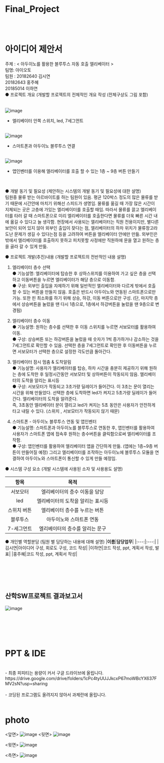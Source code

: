 # Final_Project
<br>
<br>

 # 아이디어 제안서 

주제 : < 아두이노를 활용한 블루투스 자동 호출 엘리베이터 ><br>
팀명: 아이오토<br>
팀원 : 20182640 김시연<br>
20182643 홍주혜<br>
20185014 이하연<br>
● 프로젝트 개요 (개발할 프로젝트의 전체적인 개요 작성 (전체구상도 그림 포함)<br>
<br>
<br>![image](https://user-images.githubusercontent.com/93849755/180238823-6007f7d7-c48e-4a65-8d01-8cca5825ea49.png)

- 엘리베이터 안쪽 스위치, led, 7세그먼트<br>
 
<br>![image](https://user-images.githubusercontent.com/93849755/180238863-c37670b6-c5e6-4946-b82a-cbb3b5332d07.png)<br>
- 스마트폰과 아두이노 블루투스 연결<br>

<br>![image](https://user-images.githubusercontent.com/93849755/180238902-77ca4d21-02af-4981-84e5-f03f5f54d9c4.png)
- 앱인벤터를 이용해 엘리베이터를 호출 할 수 있는 1층 ~ 9층 버튼 만들기<br>
 <br>

● 개발 동기 및 필요성 (제안하는 시스템의 개발 동기 및 필요성에 대한 설명)<br>
 팀원중 물류 받는 아르바이트를 하는 팀원이 있음. 평균 120박스 정도의 많은 물류를 받기 때문에 시간안에 마치기 위해선 스피드가 생명임. 물류를 옮길 때 가장 많은 시간이 지체되는 곳은 고층에 가있는 엘리베이터를 호출할 때임. 따라서 물류를 끌고 엘리베이터를 타러 갈 때 스마트폰으로 미리 엘리베이터를 호출한다면 물류를 더욱 빠른 시간 내에 옮길 수 있다고 늘 생각함. 현장에서 사용되는 엘리베이터는 직원 전용이지만, 별다른 보안이 되어 있지 않아 외부인 출입이 잦다는 점, 엘리베이터의 하차 위치가 물류창고라 도난 문제가 생길 수 있다는점 등을 고려하여 버튼을 엘리베이터 안에만 만듦. 외부인은 밖에서 엘리베이터를 호출하지 못하고 피치못할 사정에만 직원하에 문을 열고 원하는 층을 골라 갈 수 있게 만듦.

● 프로젝트 개발(추진)내용 (개발할 프로젝트의 전반적인 내용 설명)<br>
 
1) 엘리베이터 층수 선택<br>
● 기능설명: 엘리베이터에 탑승한 후 상하스위치를 이용하여 가고 싶은 층을 선택하고 이동버튼을 누르면 엘리베이터가 해당 층으로 이동함.<br>
● 구상: 외부인 출입을 자제하기 위해 일반적인 엘리베이터와 다르게 밖에서 호출 할 수 있는 버튼을 만들지 않음. 호출은 반드시 아두이노와 연동된 스마트폰으로만 가능. 또한 핀 최소화를 하기 위해 상승, 하강, 이동 버튼으로만 구성. (단, 마지막 층에서 상승버튼을 눌렀을 땐 다시 1층으로, 1층에서 하강버튼을 눌렀을 땐 9층으로 변경됨) <br>

2) 엘리베이터 층수 이동<br>
● 기능설명: 원하는 층수를 선택한 후 이동 스위치를 누르면 서보모터를 활용하여 이동.<br>
● 구상: 상승버튼 또는 하강버튼을 눌렀을 때 숫자가 1씩 증가하거나 감소하는 것을 7세그먼트로 확인할 수 있음. 선택한 층을 7세그먼트로 확인한 후 이동버튼을 누르면 서보모터가 선택한 층으로 설정한 각도만큼 돌아간다.<br>

3) 엘리베이터 잠시 멈춤 & 도착알림<br>
● 기능설명: 사용자가 엘리베이터를 탑승, 하차 시간을 충분히 제공하기 위해 원하는 층에 도착한 후 일정시간동안 서보모터 및 상하버튼이 작동되지 않음. 엘리베이터의 도착을 알리는 표시등<br>
● 구상: 서보모터가 작동되고 3초가량 딜레이가 들어간다. 이 3초는 문이 열리는 시간을 위해 만들었다. 선택한 층에 도착하면 led가 켜지고 5초가량 딜레이가 들어간다. 엘리베이터의 도착을 알려준다. <br>즉, 3초동안 엘리베이터 문이 열리고 led가 켜지는 5초 동안은 사용자가 안전하게 타고 내릴 수 있다. (스위치 , 서보모터가 작동되지 않기 때문)<br>

4) 스마트폰 - 아두이노 블루투스 연동 및 앱인벤터<br>
● 기능설명: 스마트폰과 아두이노를 블루투스로 연동한 후, 앱인벤터를 활용하여 사용자가 스마트폰 앱에 접속후 원하는 층수버튼을 클릭함으로써 엘리베이터를 조작함.<br>
● 구상: 앱인벤터를 활용하여 엘리베이터 앱을 간단하게 만듦. (앱에는 1층~9층 버튼이 만들어질 예정) 그리고 엘리베이터를 조작하는 아두이노에 블루투스 모듈을 연결하여 아두이노와 스마트폰이 통신할 수 있게 만들 예정임. <br>

● 시스템 구성 요소 (개발 시스템에 사용된 소자 및 사용용도 설명)<br>

|**항목**|**목적**|
|:---:|:---:|
|서보모터|엘리베이터의 층수 이동을 담당|
|led|엘리베이터의 도착을 알리는 표시등|
|스위치 버튼|엘리베이터 층수를 누르는 버튼|
|블루투스|아두이노와 스마트폰 연동|
|7-세그먼트|엘리베이터의 층수를 알리는 문구|





● 개인별 역할분담 (팀원 별 담당하는 내용에 대해 설명)
|**이름**|**담당업무**|
|:---:|:---:|
|김시연|아이디어 구성, 회로도 구성, 코드 작성|
|이하연|코드 작성, ppt, 계획서 작성, 발표|
|홍주혜|코드 작성, ppt, 계획서 작성|


 <br>
  <br>
   <br>
    <br>
  
## 산학SW프로젝트 결과보고서 
![image](https://user-images.githubusercontent.com/109746200/180241880-67abc738-853b-4147-a36e-9be49fd878d9.png)
 

<br>
<br>
<br>
<br>

# PPT & IDE

<br>
- 최종 피피티는 용량이 커서 구글 드라이브에 올립니다.<br>
https://drive.google.com/drive/folders/1cPc4tyUUJJkcxP67moWBcYX637FMV2sN?usp=sharing<br>
<br>
- 코딩된 프로그램도 올려지지 않아서 과제란에 올립니다.

<br>
<br>

# photo
<앞면>
![image](https://user-images.githubusercontent.com/93849755/180253090-9a70231f-a44f-4bf1-a7f4-af386e6700c2.png)
<뒷면>
![image](https://user-images.githubusercontent.com/93849755/180253970-0e8f25bb-ee70-46da-afa0-34dac7db680e.png)


<윗면>
![image](https://user-images.githubusercontent.com/93849755/180253481-d9108042-dcd4-4075-b144-ea04802389fd.png)

<측면>
![image](https://user-images.githubusercontent.com/93849755/180253551-a4d232cc-4ab5-4ea1-8323-b2ddbf4d0e5f.png)


